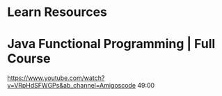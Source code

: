 # Learn Resources
# Java Functional Programming | Full Course
https://www.youtube.com/watch?v=VRpHdSFWGPs&ab_channel=Amigoscode
49:00 

